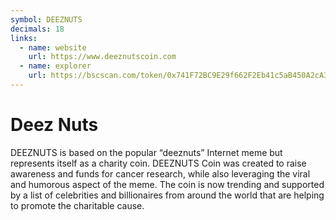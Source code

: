 ```yaml
---
symbol: DEEZNUTS
decimals: 18
links:
  - name: website
    url: https://www.deeznutscoin.com
  - name: explorer
    url: https://bscscan.com/token/0x741F72BC9E29f662F2Eb41c5aB450A2cA33bE57D
---
```


# Deez Nuts

DEEZNUTS is based on the popular “deeznuts” Internet meme but represents itself as a charity coin. DEEZNUTS Coin was created to raise awareness and funds for cancer research, while also leveraging the viral and humorous aspect of the meme. The coin is now trending and supported by a list of celebrities and billionaires from around the world that are helping to promote the charitable cause.
